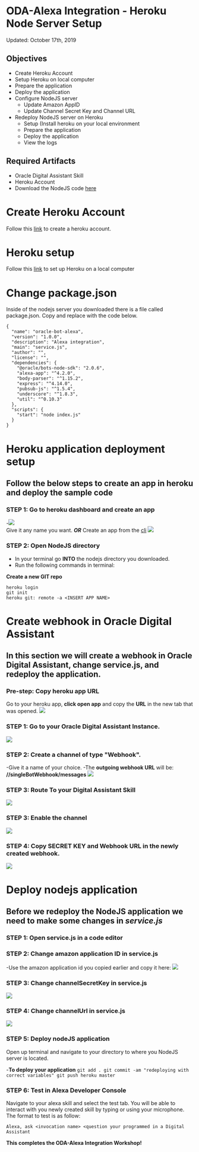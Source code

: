 # ODA-Alexa Integration - Heroku Node Server Setup

Updated: October 17th, 2019

## Objectives
- Create Heroku Account
- Setup Heroku on local computer
- Prepare the application
- Deploy the application
- Configure NodeJS server
    - Update Amazon AppID
    - Update Channel Secret Key and Channel URL 
- Redeploy NodeJS server on Heroku
    - Setup (Install heroku on your local environment
    - Prepare the application
    - Deploy the application
    - View the logs

## Required Artifacts
- Oracle Digital Assistant Skill
- Heroku Account
- Download the NodeJS code [here](https://blogs.oracle.com/mobile/adding-alexa-as-a-conversation-channel-to-your-oracle-digital-assistant-chatbot)

# Create Heroku Account
Follow this [link](https://signup.heroku.com/?c=70130000001xDpdAAE&gclid=Cj0KCQjwuZDtBRDvARIsAPXFx3DyRB323ksXfO_lYs7W14RB6CRCTQjMBNQTOuElUazr4rbuGysu78waAvLDEALw_wcB) to create a heroku account. 

# Heroku setup
Follow this [link](https://devcenter.heroku.com/articles/getting-started-with-nodejs#set-up) to set up Heroku on a local computer

# Change package.json
Inside of the nodejs server you downloaded there is a file called package.json. Copy and replace with the code below. 
```
{
  "name": "oracle-bot-alexa",
  "version": "1.0.0",
  "description": "Alexa integration",
  "main": "service.js",
  "author": "",
  "license": "",
  "dependencies": {
    "@oracle/bots-node-sdk": "2.0.6",
    "alexa-app": "^4.2.0",
    "body-parser": "^1.15.2",
    "express": "^4.14.0",
    "pubsub-js": "^1.5.4",
    "underscore": "^1.8.3",
    "util": "^0.10.3"
  },
  "scripts": {
    "start": "node index.js"
  }
} 
```
# Heroku application deployment setup
## Follow the below steps to create an app in heroku and deploy the sample code
### **STEP 1**: Go to heroku dashboard and create an app
  -![](images/200heroku/createApp.png)  
  Give it any name you want.
  ***OR***
  Create an app from the [cli](https://devcenter.heroku.com/articles/creating-apps)
  ![](images/200heroku/appName.png)

### **STEP 2**: Open NodeJS directory
  - In your terminal go **INTO** the nodejs directory you downloaded.
  - Run the following commands in terminal: 
  
**Create a new GIT repo**
```
heroku login
git init
heroku git: remote -a <INSERT APP NAME>
```

# Create webhook in Oracle Digital Assistant
## In this section we will create a webhook in Oracle Digital Assistant, change service.js, and redeploy the application.
### **Pre-step**: Copy heroku app URL
Go to your heroku app, **click open app** and copy the **URL** in the new tab that was opened.
![](images/200heroku/openApp.png)
### **STEP 1**: Go to your Oracle Digital Assistant Instance.
![](images/200heroku/odaInstance.png)
### **STEP 2**: Create a channel of type "Webhook".
-Give it a name of your choice. 
-The **outgoing webhook URL** will be: **/<URL-THAT-YOU-JUST-COPIED/>/singleBotWebhook/messages** 
![](images/200heroku/createWH.png)
### **STEP 3**: Route To your Digital Assistant Skill
![](images/200heroku/routing.png)
### **STEP 3**: Enable the channel
![](images/200heroku/channelEnable.png)
### **STEP 4**: Copy SECRET KEY and Webhook URL in the newly created webhook.
![](images/200heroku/copyID.png)
   

  
# Deploy nodejs application
## Before we redeploy the NodeJS application we need to make some changes in ***service.js***
### **STEP 1**: Open service.js in a code editor
### **STEP 2**: Change amazon application ID in service.js
 -Use the amazon application id you copied earlier and copy it here:
![](images/200heroku/appID.png)
### **STEP 3**: Change channelSecretKey in service.js
![](images/200heroku/channelSecretKey.png)
### **STEP 4**: Change channelUrl in service.js
![](images/200heroku/channelUrl.png)
### **STEP 5**: Deploy nodeJS application
Open up terminal and navigate to your directory to where you NodeJS server is located. 

-**To deploy your application**
    ```
    git add .
    git commit -am "redeploying with correct variables"
    git push heroku master
    ```
### **STEP 6**: Test in Alexa Developer Console
Navigate to your alexa skill and select the test tab. You will be able to interact with you newly created skill by typing or using your microphone. The format to test is as follow:
```
Alexa, ask <invocation name> <question your programmed in a Digital Assistant
```
  


**This completes the ODA-Alexa Integration Workshop!**

